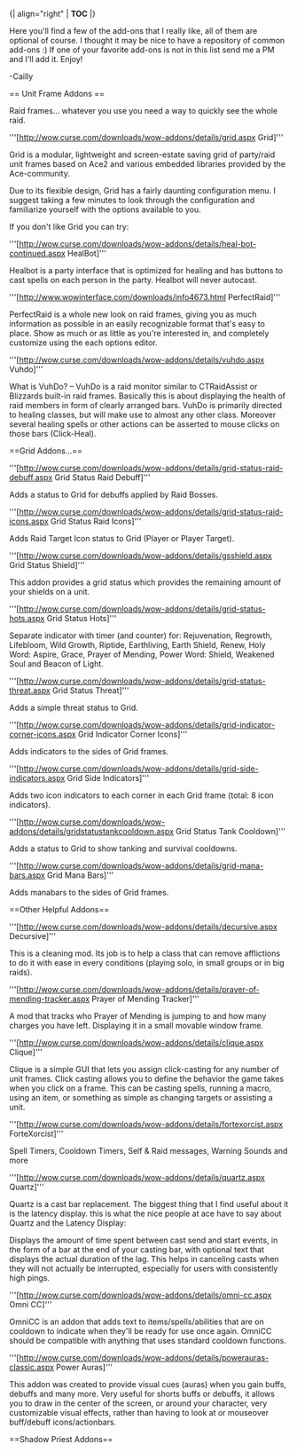 {| align="right"
  | __TOC__
  |}

Here you'll find a few of the add-ons that I really like, all of them are optional of course. I thought it may be nice to have a repository of common add-ons :)  If one of your favorite add-ons is not in this list send me a PM and I'll add it. Enjoy! 

-Cailly



== Unit Frame Addons ==

Raid frames... whatever you use you need a way to quickly see the whole raid. 


'''[http://wow.curse.com/downloads/wow-addons/details/grid.aspx Grid]'''

Grid is a modular, lightweight and screen-estate saving grid of party/raid unit frames based on Ace2 and various embedded libraries provided by the Ace-community.

Due to its flexible design, Grid has a fairly daunting configuration menu. I suggest taking a few minutes to look through the configuration and familiarize yourself with the options available to you.


If you don't like Grid you can try:


'''[http://wow.curse.com/downloads/wow-addons/details/heal-bot-continued.aspx HealBot]'''

Healbot is a party interface that is optimized for healing and has buttons to cast spells on each person in the party. Healbot will never autocast.



'''[http://www.wowinterface.com/downloads/info4673.html PerfectRaid]'''

PerfectRaid is a whole new look on raid frames, giving you as much information as possible in an easily recognizable format that's easy to place. Show as much or as little as you're interested in, and completely customize using the each options editor.



'''[http://wow.curse.com/downloads/wow-addons/details/vuhdo.aspx Vuhdo]'''

What is VuhDo? – VuhDo is a raid monitor similar to CTRaidAssist or Blizzards built-in raid frames. Basically this is about displaying the health of raid members in form of clearly arranged bars. VuhDo is primarily directed to healing classes, but will make use to almost any other class. Moreover several healing spells or other actions can be asserted to mouse clicks on those bars (Click-Heal).

==Grid Addons...==

'''[http://wow.curse.com/downloads/wow-addons/details/grid-status-raid-debuff.aspx Grid Status Raid Debuff]'''

Adds a status to Grid for debuffs applied by Raid Bosses.


'''[http://wow.curse.com/downloads/wow-addons/details/grid-status-raid-icons.aspx Grid Status Raid Icons]'''

Adds Raid Target Icon status to Grid (Player or Player Target).


'''[http://wow.curse.com/downloads/wow-addons/details/gsshield.aspx Grid Status Shield]'''

This addon provides a grid status which provides the remaining amount of your shields on a unit.


'''[http://wow.curse.com/downloads/wow-addons/details/grid-status-hots.aspx Grid Status Hots]'''

Separate indicator with timer (and counter) for: Rejuvenation, Regrowth, Lifebloom, Wild Growth, Riptide, Earthliving, Earth Shield, Renew, Holy Word: Aspire, Grace, Prayer of Mending, Power Word: Shield, Weakened Soul and Beacon of Light.


'''[http://wow.curse.com/downloads/wow-addons/details/grid-status-threat.aspx Grid Status Threat]'''

Adds a simple threat status to Grid.


'''[http://wow.curse.com/downloads/wow-addons/details/grid-indicator-corner-icons.aspx Grid Indicator Corner Icons]'''

Adds indicators to the sides of Grid frames.


'''[http://wow.curse.com/downloads/wow-addons/details/grid-side-indicators.aspx Grid Side Indicators]'''

Adds two icon indicators to each corner in each Grid frame (total: 8 icon indicators).


'''[http://wow.curse.com/downloads/wow-addons/details/gridstatustankcooldown.aspx Grid Status Tank Cooldown]'''

Adds a status to Grid to show tanking and survival cooldowns. 


'''[http://wow.curse.com/downloads/wow-addons/details/grid-mana-bars.aspx Grid Mana Bars]'''

Adds manabars to the sides of Grid frames.

==Other Helpful Addons==

'''[http://wow.curse.com/downloads/wow-addons/details/decursive.aspx Decursive]'''

This is a cleaning mod. Its job is to help a class that can remove afflictions to do it with ease in every conditions (playing solo, in small groups or in big raids).



'''[http://wow.curse.com/downloads/wow-addons/details/prayer-of-mending-tracker.aspx Prayer of Mending Tracker]'''

A mod that tracks who Prayer of Mending is jumping to and how many charges you have left. Displaying it in a small movable window frame. 



'''[http://wow.curse.com/downloads/wow-addons/details/clique.aspx Clique]'''

Clique is a simple GUI that lets you assign click-casting for any number of unit frames. Click casting allows you to define the behavior the game takes when you click on a frame. This can be casting spells, running a macro, using an item, or something as simple as changing targets or assisting a unit.



'''[http://wow.curse.com/downloads/wow-addons/details/fortexorcist.aspx ForteXorcist]'''

Spell Timers, Cooldown Timers, Self & Raid messages, Warning Sounds and more


'''[http://wow.curse.com/downloads/wow-addons/details/quartz.aspx Quartz]'''

Quartz is a cast bar replacement. The biggest thing that I find useful about it is the latency display. this is what the nice people at ace have to say about Quartz and the Latency Display:

Displays the amount of time spent between cast send and start events, in the form of a bar at the end of your casting bar, with optional text that displays the actual duration of the lag. This helps in canceling casts when they will not actually be interrupted, especially for users with consistently high pings.


'''[http://wow.curse.com/downloads/wow-addons/details/omni-cc.aspx Omni CC]'''

OmniCC is an addon that adds text to items/spells/abilities that are on cooldown to indicate when they'll be ready for use once again. OmniCC should be compatible with anything that uses standard cooldown functions.


'''[http://wow.curse.com/downloads/wow-addons/details/powerauras-classic.aspx Power Auras]'''

This addon was created to provide visual cues (auras) when you gain buffs, debuffs and many more. Very useful for shorts buffs or debuffs, it allows you to draw in the center of the screen, or around your character, very customizable visual effects, rather than having to look at or mouseover buff/debuff icons/actionbars.

==Shadow Priest Addons==